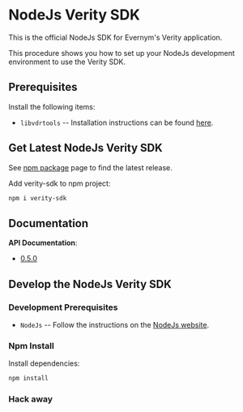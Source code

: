 # NodeJs Verity SDK

This is the official NodeJs SDK for Evernym's Verity application. 

This procedure shows you how to set up your NodeJs development environment to use the Verity SDK.

## Prerequisites
Install the following items:
* `libvdrtools` -- Installation instructions can be found [here](https://gitlab.com/evernym/verity/vdr-tools#installing).

## Get Latest NodeJs Verity SDK
See [npm package](https://www.npmjs.com/package/verity-sdk) page to find the latest release. 

Add verity-sdk to npm project:
```sh
npm i verity-sdk
```

## Documentation
**API Documentation**:
* [0.5.0](https://developer.evernym.com/doc/nodejs/0.4.0/index.html)

## Develop the NodeJs Verity SDK

### Development Prerequisites
* `NodeJs` -- Follow the instructions on the [NodeJs website](https://nodejs.org/en/).

### Npm Install
Install dependencies:
```sh
npm install
```

### Hack away